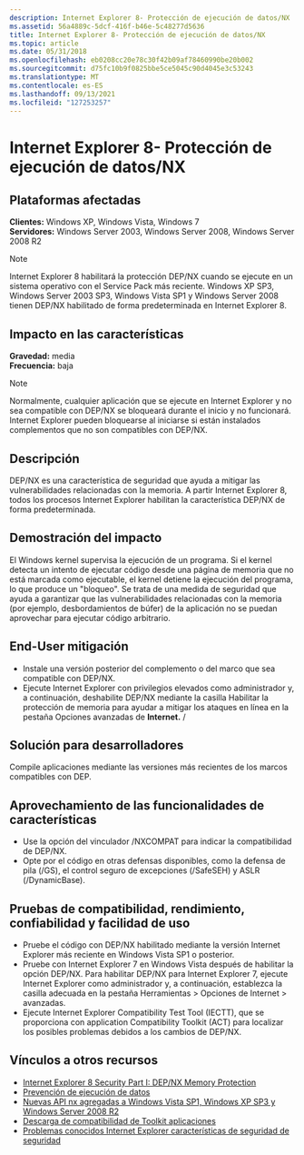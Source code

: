 ```yaml
---
description: Internet Explorer 8- Protección de ejecución de datos/NX
ms.assetid: 56a4889c-5dcf-416f-b46e-5c48277d5636
title: Internet Explorer 8- Protección de ejecución de datos/NX
ms.topic: article
ms.date: 05/31/2018
ms.openlocfilehash: eb0208cc20e78c30f42b09af78460990be20b002
ms.sourcegitcommit: d75fc10b9f0825bbe5ce5045c90d4045e3c53243
ms.translationtype: MT
ms.contentlocale: es-ES
ms.lasthandoff: 09/13/2021
ms.locfileid: "127253257"
---
```

# <a name="internet-explorer-8---data-execution-protectionnx"></a>Internet Explorer 8- Protección de ejecución de datos/NX

## <a name="affected-platforms"></a>Plataformas afectadas

 **Clientes:** Windows XP, Windows Vista, Windows 7  
**Servidores:** Windows Server 2003, Windows Server 2008, Windows Server 2008 R2  










> [!Note]  
> Internet Explorer 8 habilitará la protección DEP/NX cuando se ejecute en un sistema operativo con el Service Pack más reciente. Windows XP SP3, Windows Server 2003 SP3, Windows Vista SP1 y Windows Server 2008 tienen DEP/NX habilitado de forma predeterminada en Internet Explorer 8.

 

## <a name="feature-impact"></a>Impacto en las características

**Gravedad:** media  
**Frecuencia:** baja  

> [!Note]  
> Normalmente, cualquier aplicación que se ejecute en Internet Explorer y no sea compatible con DEP/NX se bloqueará durante el inicio y no funcionará. Internet Explorer pueden bloquearse al iniciarse si están instalados complementos que no son compatibles con DEP/NX.

 

## <a name="description"></a>Descripción

DEP/NX es una característica de seguridad que ayuda a mitigar las vulnerabilidades relacionadas con la memoria. A partir Internet Explorer 8, todos los procesos Internet Explorer habilitan la característica DEP/NX de forma predeterminada.

## <a name="manifestation-of-impact"></a>Demostración del impacto

El Windows kernel supervisa la ejecución de un programa. Si el kernel detecta un intento de ejecutar código desde una página de memoria que no está marcada como ejecutable, el kernel detiene la ejecución del programa, lo que produce un "bloqueo". Se trata de una medida de seguridad que ayuda a garantizar que las vulnerabilidades relacionadas con la memoria (por ejemplo, desbordamientos de búfer) de la aplicación no se puedan aprovechar para ejecutar código arbitrario.

## <a name="end-user-mitigation"></a>End-User mitigación

-   Instale una versión posterior del complemento o del marco que sea compatible con DEP/NX.
-   Ejecute Internet Explorer con privilegios elevados como administrador y,  a continuación, deshabilite DEP/NX mediante la casilla Habilitar la protección de memoria para ayudar a mitigar los ataques en línea en la pestaña Opciones avanzadas de **Internet.**  /  

## <a name="developer-solution"></a>Solución para desarrolladores

Compile aplicaciones mediante las versiones más recientes de los marcos compatibles con DEP.

## <a name="leveraging-feature-capabilities"></a>Aprovechamiento de las funcionalidades de características

-   Use la opción del vinculador /NXCOMPAT para indicar la compatibilidad de DEP/NX.
-   Opte por el código en otras defensas disponibles, como la defensa de pila (/GS), el control seguro de excepciones (/SafeSEH) y ASLR (/DynamicBase).

## <a name="compatibility-performance-reliability-and-usability-testing"></a>Pruebas de compatibilidad, rendimiento, confiabilidad y facilidad de uso

-   Pruebe el código con DEP/NX habilitado mediante la versión Internet Explorer más reciente en Windows Vista SP1 o posterior.
-   Pruebe con Internet Explorer 7 en Windows Vista después de habilitar la opción DEP/NX. Para habilitar DEP/NX para Internet Explorer 7, ejecute Internet Explorer como administrador y, a continuación, establezca la casilla adecuada en la pestaña Herramientas > Opciones de Internet > avanzadas.
-   Ejecute Internet Explorer Compatibility Test Tool (IECTT), que se proporciona con application Compatibility Toolkit (ACT) para localizar los posibles problemas debidos a los cambios de DEP/NX.

## <a name="links-to-other-resources"></a>Vínculos a otros recursos

-   [Internet Explorer 8 Security Part I: DEP/NX Memory Protection](/archive/blogs/ie/)
-   [Prevención de ejecución de datos](../memory/data-execution-prevention.md)
-   [Nuevas API nx agregadas a Windows Vista SP1, Windows XP SP3 y Windows Server 2008 R2](/archive/blogs/michael_howard/)
-   [Descarga de compatibilidad de Toolkit aplicaciones](/windows-hardware/get-started/adk-install)
-   [Problemas conocidos Internet Explorer características de seguridad de seguridad](/previous-versions/windows/it-pro/windows-7/cc722079(v=ws.10))

 

 
